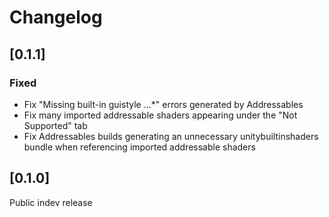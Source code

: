 # Changelog

## [0.1.1]

### Fixed

- Fix "Missing built-in guistyle ...*" errors generated by Addressables
- Fix many imported addressable shaders appearing under the "Not Supported" tab
- Fix Addressables builds generating an unnecessary unitybuiltinshaders bundle when referencing imported addressable shaders

## [0.1.0]

Public indev release